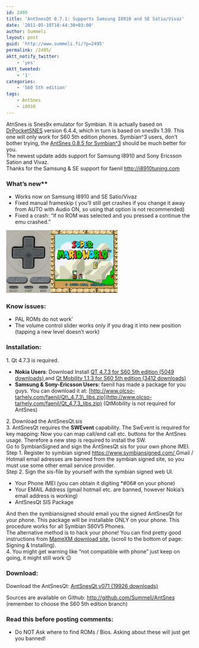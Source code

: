 ```yaml
---
id: 2495
title: 'AntSnesQt 0.7.1: Supports Samsung I8910 and SE Satio/Vivaz'
date: '2011-05-19T18:44:30+03:00'
author: Summeli
layout: post
guid: 'http://www.summeli.fi/?p=2495'
permalink: /2495/
aktt_notify_twitter:
    - 'yes'
aktt_tweeted:
    - '1'
categories:
    - 'S60 5th edition'
tags:
    - AntSnes
    - i8910
---
```


AtnSnes is Snes9x emulator for Symbian. It is actually based on [DrPocketSNES](http://reesy.gp32x.de/DrPocketSnes.html "DrPocketSNES") version 6.4.4, which in turn is based on snes9x 1.39. This one will only work for S60 5th edition phones. Symbian^3 users, don’t bother trying, the [AntSnes 0.8.5 for Symbian^3](http://www.summeli.com/?p=2453) should be much better for you.  
The newest update adds support for Samsung I8910 and Sony Ericsson Sation and Vivaz.  
Thanks for the Samsung &amp; SE support for faenil <http://i8910tuning.com>  

### What’s new**

- Works now on Samsung I8910 and SE Satio/Vivaz
- Fixed manual frameskip ( you’ll still get crashes if you change it away from AUTO with Audio ON, so using that option is not recommended)
- Fixed a crash: “if no ROM was selected and you pressed a continue the emu crashed.”

![](/jekyll-export/wp-content/uploads/2010/05/largeDPad-300x169.jpg)

  
### Know issues:   
- PAL ROMs do not work’
- The volume control slider works only if you drag it into new position (tapping a new level doesn’t work)

  
### Installation:    
1\. Qt 4.7.3 is required.

- **Nokia Users**: Download Install [ QT 4.7.3 for S60 5th edition (5049 downloads) ](http://summeli.com/download/11298/) and [ Qt Mobility 1.1.3 for S60 5th edition (3412 downloads) ](http://summeli.com/download/11300/)
- **Samsung &amp; **Sony-Ericsson** Users:** faenil has made a package for you guys. You can download it at: [http://www.olcso-tarhely.com/faenil/Qt\_4.7.3\_libs.zip](http://www.olcso-tarhely.com/faenil/Qt_4.7.3_libs.zip) (QtMobility is not required for AntSnes)

2\. Download the AntSnesQt.sis  
3\. AntSnesQt requires the **SWEvent** capability. The SwEvent is required for key mapping: Now you can map call/end call etc. buttons for the AntSnes usage. Therefore a new step is required to install the SW.  
Go to SymbianSigned and sign the AntSnesQt sis for your own phone IMEI.  
Step 1. Register to symbian signed [https://www.symbiansigned.com/ ](https://www.symbiansigned.com/) Gmail / Hotmail email adresses are banned from the symbian signed site, so you must use some other email service provider.  
Step 2. Sign the sis-file by yourself with the symbian signed web UI.

- Your Phone IMEI (you can obtain it digiting \*#06# on your phone)
- Your EMAIL Address (gmail hotmail etc. are banned, however Nokia’s email address is working)
- AntSnesQt SIS Package

And then the symbiansigned should email you the signed AntSnesQt for your phone. This package will be installable ONLY on your phone. This procedure works for all Symbian S60V5 Phones.  
The alternative method is to hack your phone! You can find pretty good instructions from [MameXM download site.](https://sites.google.com/site/mamexm/Home/download-1-03) (scroll to the bottom of page: Signing &amp; Installing).  
4\. You might get warning like “not compatible with phone” just keep on going, it might still work 😉  

### Download:    
Download the AntSnesQt: [ AntSnesQt v071 (19926 downloads) ](/jekyll-export/wp-content/uploads/downloads/2011/07/AntSnesQt_07.sis)

Sources are available on Github: <http://github.com/Summeli/AntSnes> (remember to choose the S60 5th edition branch)  
### Read this before posting comments:   

- Do NOT Ask where to find ROMs / Bios. Asking about these will just get you banned!